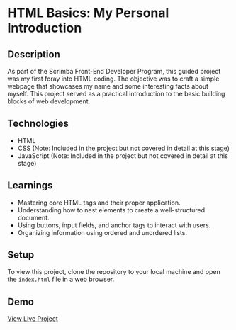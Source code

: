 # HTML Basics: My Personal Introduction

## Description
As part of the Scrimba Front-End Developer Program, this guided project was my first foray into HTML coding. The objective was to craft a simple webpage that showcases my name and some interesting facts about myself. This project served as a practical introduction to the basic building blocks of web development.

## Technologies
- HTML
- CSS (Note: Included in the project but not covered in detail at this stage)
- JavaScript (Note: Included in the project but not covered in detail at this stage)

## Learnings
- Mastering core HTML tags and their proper application.
- Understanding how to nest elements to create a well-structured document.
- Using buttons, input fields, and anchor tags to interact with users.
- Organizing information using ordered and unordered lists.

## Setup
To view this project, clone the repository to your local machine and open the `index.html` file in a web browser.

## Demo
[View Live Project](#)